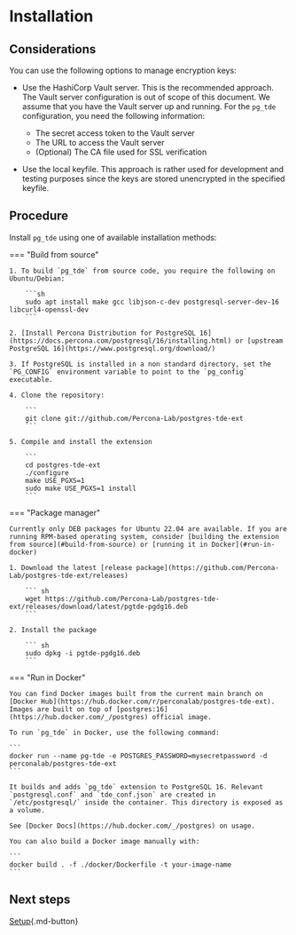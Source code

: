 # Installation

## Considerations

You can use the following options to manage encryption keys:

* Use the HashiCorp Vault server. This is the recommended approach. The Vault server configuration is out of scope of this document. We assume that you have the Vault server up and running. For the  `pg_tde` configuration, you need the following information:

    * The secret access token to the Vault server
    * The URL to access the Vault server
    * (Optional) The CA file used for SSL verification

* Use the local keyfile. This approach is rather used for development and testing purposes since the keys are stored unencrypted in the specified keyfile.

## Procedure 

Install `pg_tde` using one of available installation methods:

=== "Build from source"

    1. To build `pg_tde` from source code, you require the following on Ubuntu/Debian:

        ```sh
        sudo apt install make gcc libjson-c-dev postgresql-server-dev-16 libcurl4-openssl-dev
        ```

    2. [Install Percona Distribution for PostgreSQL 16](https://docs.percona.com/postgresql/16/installing.html) or [upstream PostgreSQL 16](https://www.postgresql.org/download/)

    3. If PostgreSQL is installed in a non standard directory, set the `PG_CONFIG` environment variable to point to the `pg_config` executable.

    4. Clone the repository:  

        ```
        git clone git://github.com/Percona-Lab/postgres-tde-ext
        ```

    5. Compile and install the extension

        ```
        cd postgres-tde-ext
        ./configure
        make USE_PGXS=1
        sudo make USE_PGXS=1 install
        ```

=== "Package manager" 

    Currently only DEB packages for Ubuntu 22.04 are available. If you are running RPM-based operating system, consider [building the extension from source](#build-from-source) or [running it in Docker](#run-in-docker)

    1. Download the latest [release package](https://github.com/Percona-Lab/postgres-tde-ext/releases)

        ``` sh
        wget https://github.com/Percona-Lab/postgres-tde-ext/releases/download/latest/pgtde-pgdg16.deb
        ```

    2. Install the package

        ``` sh
        sudo dpkg -i pgtde-pgdg16.deb
        ```

=== "Run in Docker"

    You can find Docker images built from the current main branch on [Docker Hub](https://hub.docker.com/r/perconalab/postgres-tde-ext). Images are built on top of [postgres:16](https://hub.docker.com/_/postgres) official image.     

    To run `pg_tde` in Docker, use the following command:    

    ```
    docker run --name pg-tde -e POSTGRES_PASSWORD=mysecretpassword -d perconalab/postgres-tde-ext
    ```    

    It builds and adds `pg_tde` extension to PostgreSQL 16. Relevant `postgresql.conf` and `tde_conf.json` are created in `/etc/postgresql/` inside the container. This directory is exposed as a volume.    

    See [Docker Docs](https://hub.docker.com/_/postgres) on usage.    

    You can also build a Docker image manually with:    

    ```
    docker build . -f ./docker/Dockerfile -t your-image-name
    ```

## Next steps

[Setup](setup.md){.md-button}